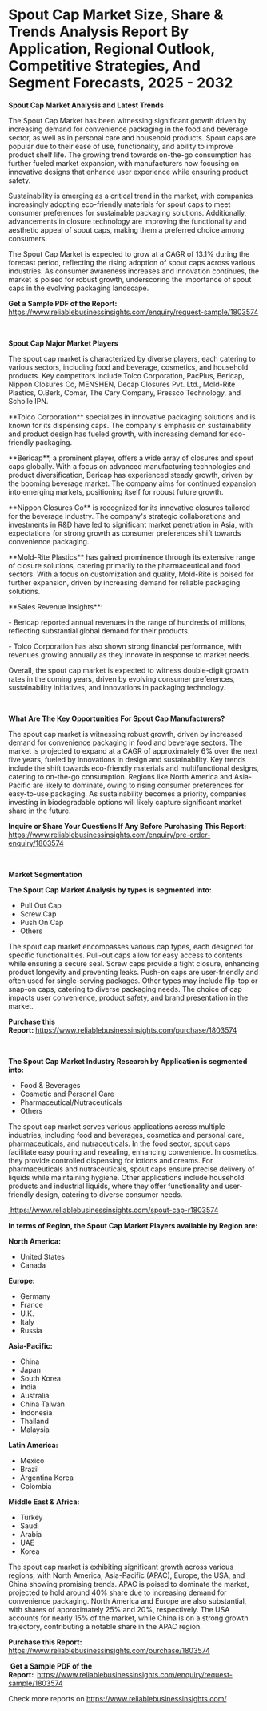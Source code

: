<p><h1>Spout Cap Market Size, Share & Trends Analysis Report By Application, Regional Outlook, Competitive Strategies, And Segment Forecasts, 2025 - 2032</h1></p><p><strong>Spout Cap Market Analysis and Latest Trends</strong></p>
<p><p>The Spout Cap Market has been witnessing significant growth driven by increasing demand for convenience packaging in the food and beverage sector, as well as in personal care and household products. Spout caps are popular due to their ease of use, functionality, and ability to improve product shelf life. The growing trend towards on-the-go consumption has further fueled market expansion, with manufacturers now focusing on innovative designs that enhance user experience while ensuring product safety.</p><p>Sustainability is emerging as a critical trend in the market, with companies increasingly adopting eco-friendly materials for spout caps to meet consumer preferences for sustainable packaging solutions. Additionally, advancements in closure technology are improving the functionality and aesthetic appeal of spout caps, making them a preferred choice among consumers.</p><p>The Spout Cap Market is expected to grow at a CAGR of 13.1% during the forecast period, reflecting the rising adoption of spout caps across various industries. As consumer awareness increases and innovation continues, the market is poised for robust growth, underscoring the importance of spout caps in the evolving packaging landscape.</p></p>
<p><strong>Get a Sample PDF of the Report:&nbsp;</strong> <a href="https://www.reliablebusinessinsights.com/enquiry/request-sample/1803574?utm_campaign=2716&utm_medium=2&utm_source=Github&utm_content=ia&utm_term=01042025&utm_id=spout-cap">https://www.reliablebusinessinsights.com/enquiry/request-sample/1803574</a></p>
<p>&nbsp;</p>
<p><strong>Spout Cap Major Market Players</strong></p>
<p><p>The spout cap market is characterized by diverse players, each catering to various sectors, including food and beverage, cosmetics, and household products. Key competitors include Tolco Corporation, PacPlus, Bericap, Nippon Closures Co, MENSHEN, Decap Closures Pvt. Ltd., Mold-Rite Plastics, O.Berk, Comar, The Cary Company, Pressco Technology, and Scholle IPN.</p><p>**Tolco Corporation** specializes in innovative packaging solutions and is known for its dispensing caps. The company's emphasis on sustainability and product design has fueled growth, with increasing demand for eco-friendly packaging. </p><p>**Bericap**, a prominent player, offers a wide array of closures and spout caps globally. With a focus on advanced manufacturing technologies and product diversification, Bericap has experienced steady growth, driven by the booming beverage market. The company aims for continued expansion into emerging markets, positioning itself for robust future growth.</p><p>**Nippon Closures Co** is recognized for its innovative closures tailored for the beverage industry. The company's strategic collaborations and investments in R&D have led to significant market penetration in Asia, with expectations for strong growth as consumer preferences shift towards convenience packaging.</p><p>**Mold-Rite Plastics** has gained prominence through its extensive range of closure solutions, catering primarily to the pharmaceutical and food sectors. With a focus on customization and quality, Mold-Rite is poised for further expansion, driven by increasing demand for reliable packaging solutions.</p><p>**Sales Revenue Insights**: </p><p>- Bericap reported annual revenues in the range of hundreds of millions, reflecting substantial global demand for their products.</p><p>- Tolco Corporation has also shown strong financial performance, with revenues growing annually as they innovate in response to market needs.</p><p>Overall, the spout cap market is expected to witness double-digit growth rates in the coming years, driven by evolving consumer preferences, sustainability initiatives, and innovations in packaging technology.</p></p>
<p>&nbsp;</p>
<p><strong>What Are The Key Opportunities For Spout Cap Manufacturers?</strong></p>
<p><p>The spout cap market is witnessing robust growth, driven by increased demand for convenience packaging in food and beverage sectors. The market is projected to expand at a CAGR of approximately 6% over the next five years, fueled by innovations in design and sustainability. Key trends include the shift towards eco-friendly materials and multifunctional designs, catering to on-the-go consumption. Regions like North America and Asia-Pacific are likely to dominate, owing to rising consumer preferences for easy-to-use packaging. As sustainability becomes a priority, companies investing in biodegradable options will likely capture significant market share in the future.</p></p>
<p><strong>Inquire or Share Your Questions If Any Before Purchasing This Report:</strong> <a href="https://www.reliablebusinessinsights.com/enquiry/pre-order-enquiry/1803574?utm_campaign=2716&utm_medium=2&utm_source=Github&utm_content=ia&utm_term=01042025&utm_id=spout-cap">https://www.reliablebusinessinsights.com/enquiry/pre-order-enquiry/1803574</a></p>
<p>&nbsp;</p>
<p><strong>Market Segmentation</strong></p>
<p><strong>The Spout Cap Market Analysis by types is segmented into:</strong></p>
<p><ul><li>Pull Out Cap</li><li>Screw Cap</li><li>Push On Cap</li><li>Others</li></ul></p>
<p><p>The spout cap market encompasses various cap types, each designed for specific functionalities. Pull-out caps allow for easy access to contents while ensuring a secure seal. Screw caps provide a tight closure, enhancing product longevity and preventing leaks. Push-on caps are user-friendly and often used for single-serving packages. Other types may include flip-top or snap-on caps, catering to diverse packaging needs. The choice of cap impacts user convenience, product safety, and brand presentation in the market.</p></p>
<p><strong>Purchase this Report:&nbsp;</strong><a href="https://www.reliablebusinessinsights.com/purchase/1803574?utm_campaign=2716&utm_medium=2&utm_source=Github&utm_content=ia&utm_term=01042025&utm_id=spout-cap">https://www.reliablebusinessinsights.com/purchase/1803574</a></p>
<p>&nbsp;</p>
<p><strong>The Spout Cap Market Industry Research by Application is segmented into:</strong></p>
<p><ul><li>Food & Beverages</li><li>Cosmetic and Personal Care</li><li>Pharmaceutical/Nutraceuticals</li><li>Others</li></ul></p>
<p><p>The spout cap market serves various applications across multiple industries, including food and beverages, cosmetics and personal care, pharmaceuticals, and nutraceuticals. In the food sector, spout caps facilitate easy pouring and resealing, enhancing convenience. In cosmetics, they provide controlled dispensing for lotions and creams. For pharmaceuticals and nutraceuticals, spout caps ensure precise delivery of liquids while maintaining hygiene. Other applications include household products and industrial liquids, where they offer functionality and user-friendly design, catering to diverse consumer needs.</p></p>
<p><a href="https://www.reliablebusinessinsights.com/spout-cap-r1803574?utm_campaign=2716&utm_medium=2&utm_source=Github&utm_content=ia&utm_term=01042025&utm_id=spout-cap">&nbsp;https://www.reliablebusinessinsights.com/spout-cap-r1803574</a></p>
<p><strong>In terms of Region, the Spout Cap Market Players available by Region are:</strong></p>
<p>
    <p> <strong> North America: </strong>
        <ul>
            <li>United States</li>
            <li>Canada</li>
        </ul>
        </p> 
    <p> <strong> Europe: </strong>
        <ul>
            <li>Germany</li>
            <li>France</li>
            <li>U.K.</li>
            <li>Italy</li>
            <li>Russia</li>
        </ul>
        </p> 
    <p> <strong> Asia-Pacific: </strong>
        <ul>
            <li>China</li>
            <li>Japan</li>
            <li>South Korea</li>
            <li>India</li>
            <li>Australia</li>
            <li>China Taiwan</li>
            <li>Indonesia</li>
            <li>Thailand</li>
            <li>Malaysia</li>
        </ul>
        </p> 
    <p> <strong> Latin America: </strong>
        <ul>
            <li>Mexico</li>
            <li>Brazil</li>
            <li>Argentina Korea</li>
            <li>Colombia</li>
        </ul>
        </p> 
    <p> <strong> Middle East & Africa: </strong>
        <ul>
            <li>Turkey</li>
            <li>Saudi</li>
            <li>Arabia</li>
            <li>UAE</li>
            <li>Korea</li>
        </ul>
    </p>
    </p>
<p><p>The spout cap market is exhibiting significant growth across various regions, with North America, Asia-Pacific (APAC), Europe, the USA, and China showing promising trends. APAC is poised to dominate the market, projected to hold around 40% share due to increasing demand for convenience packaging. North America and Europe are also substantial, with shares of approximately 25% and 20%, respectively. The USA accounts for nearly 15% of the market, while China is on a strong growth trajectory, contributing a notable share in the APAC region.</p></p>
<p><strong>Purchase this Report: </strong><a href="https://www.reliablebusinessinsights.com/purchase/1803574?utm_campaign=2716&utm_medium=2&utm_source=Github&utm_content=ia&utm_term=01042025&utm_id=spout-cap">https://www.reliablebusinessinsights.com/purchase/1803574</a></p>
<p>&nbsp;<strong>Get a Sample PDF of the Report:&nbsp;&nbsp;</strong><a href="https://www.reliablebusinessinsights.com/enquiry/request-sample/1803574?utm_campaign=2716&utm_medium=2&utm_source=Github&utm_content=ia&utm_term=01042025&utm_id=spout-cap">https://www.reliablebusinessinsights.com/enquiry/request-sample/1803574</a></p>
<p><strong></strong></p>
<p>Check more reports on <a href="https://www.reliablebusinessinsights.com/?utm_campaign=2716&utm_medium=2&utm_source=Github&utm_content=ia&utm_term=01042025&utm_id=spout-cap">https://www.reliablebusinessinsights.com/</a></p>